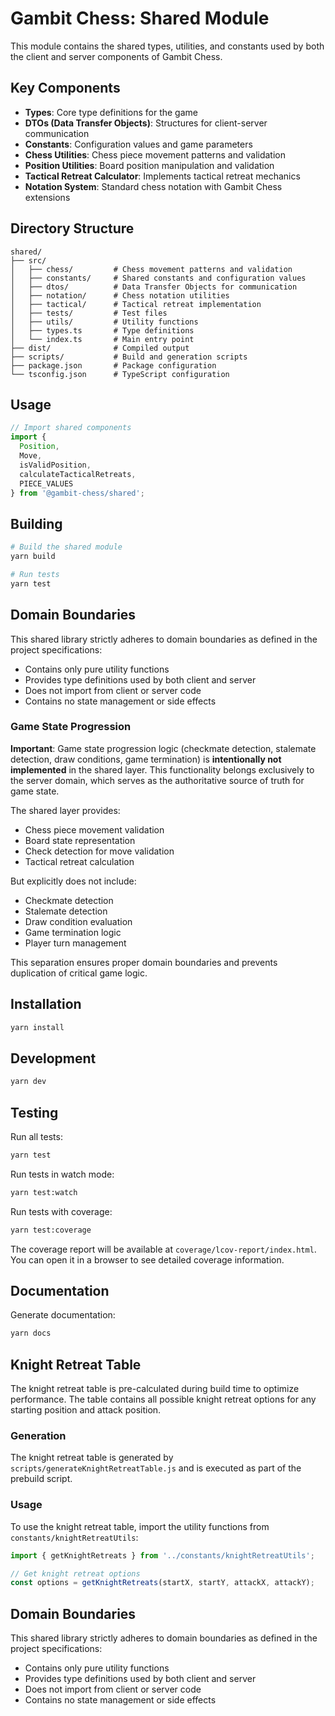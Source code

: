 # Gambit Chess: Shared Module

This module contains the shared types, utilities, and constants used by both the client and server components of Gambit Chess.

## Key Components

- **Types**: Core type definitions for the game
- **DTOs (Data Transfer Objects)**: Structures for client-server communication
- **Constants**: Configuration values and game parameters
- **Chess Utilities**: Chess piece movement patterns and validation
- **Position Utilities**: Board position manipulation and validation
- **Tactical Retreat Calculator**: Implements tactical retreat mechanics
- **Notation System**: Standard chess notation with Gambit Chess extensions

## Directory Structure

```
shared/
├── src/
│   ├── chess/         # Chess movement patterns and validation
│   ├── constants/     # Shared constants and configuration values
│   ├── dtos/          # Data Transfer Objects for communication
│   ├── notation/      # Chess notation utilities
│   ├── tactical/      # Tactical retreat implementation
│   ├── tests/         # Test files
│   ├── utils/         # Utility functions
│   ├── types.ts       # Type definitions 
│   └── index.ts       # Main entry point
├── dist/              # Compiled output
├── scripts/           # Build and generation scripts
├── package.json       # Package configuration
└── tsconfig.json      # TypeScript configuration
```

## Usage

```typescript
// Import shared components
import { 
  Position, 
  Move, 
  isValidPosition,
  calculateTacticalRetreats,
  PIECE_VALUES
} from '@gambit-chess/shared';
```

## Building

```bash
# Build the shared module
yarn build

# Run tests
yarn test
```

## Domain Boundaries

This shared library strictly adheres to domain boundaries as defined in the project specifications:

- Contains only pure utility functions
- Provides type definitions used by both client and server
- Does not import from client or server code
- Contains no state management or side effects 

### Game State Progression

**Important**: Game state progression logic (checkmate detection, stalemate detection, draw conditions, game termination) is **intentionally not implemented** in the shared layer. This functionality belongs exclusively to the server domain, which serves as the authoritative source of truth for game state.

The shared layer provides:
- Chess piece movement validation
- Board state representation
- Check detection for move validation
- Tactical retreat calculation

But explicitly does not include:
- Checkmate detection
- Stalemate detection
- Draw condition evaluation
- Game termination logic
- Player turn management

This separation ensures proper domain boundaries and prevents duplication of critical game logic.

## Installation

```bash
yarn install
```

## Development

```bash
yarn dev
```

## Testing

Run all tests:

```bash
yarn test
```

Run tests in watch mode:

```bash
yarn test:watch
```

Run tests with coverage:

```bash
yarn test:coverage
```

The coverage report will be available at `coverage/lcov-report/index.html`. You can open it in a browser to see detailed coverage information.

## Documentation

Generate documentation:

```bash
yarn docs
```

## Knight Retreat Table

The knight retreat table is pre-calculated during build time to optimize performance. The table contains all possible knight retreat options for any starting position and attack position.

### Generation

The knight retreat table is generated by `scripts/generateKnightRetreatTable.js` and is executed as part of the prebuild script.

### Usage

To use the knight retreat table, import the utility functions from `constants/knightRetreatUtils`:

```typescript
import { getKnightRetreats } from '../constants/knightRetreatUtils';

// Get knight retreat options
const options = getKnightRetreats(startX, startY, attackX, attackY);
```

## Domain Boundaries

This shared library strictly adheres to domain boundaries as defined in the project specifications:

- Contains only pure utility functions
- Provides type definitions used by both client and server
- Does not import from client or server code
- Contains no state management or side effects 